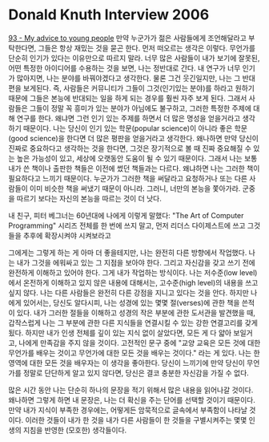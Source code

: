 Donald Knuth Interview 2006
===========================

[93 - My advice to young people](http://webofstories.com/play/17152)
만약 누군가가 젊은 사람들에게 조언해달라고 부탁한다면, 
그들은 항상 재밌는 것을 묻곤 한다. 먼저 떠오르는 생각은 이렇다.
무언가를 단순히 인기가 있다는 이유만으로 따르지 말라.
너무 많은 사람들이 내가 보기에 잘못된, 어떤 특정한 아이디어를 수용하는 것을 보면, 나는 정반대로 간다. 내 연구가 너무 인기가 많아지면, 나는 분야를 바꿔야겠다고 생각한다. 물론 그건 웃긴일지만, 나는 그 반대편을 보게된다. 즉, 사람들은 커뮤니티가 그들이 그것(인기있는 분야)를 하라고 원하기 때문에 그들은 본능에 반대되는 
일을 하게 되는 경우를 훨씬 자주 보게 된다. 그래서 사람들은 그들이
정말 꼭 흥미가 있는 분야가 아님에도 불구하고, 그러한 특정한 주제에
대해 연구를 한다. 왜냐면 그런 인기 있는 주제를 하면서 더 많은
명성을 얻을거라고 생각하기 때문이다. 나는 당신이 인기 있는 학문(popular science)이
아니라 좋은 학문(good science)을 한다면 더 많은 평판을 얻을거라고 생각한다.
왜나하면 만약 당신이 진짜로 중요하다고 생각하는 것을 한다면, 그것은
장기적으로 볼 때 진짜 중요해질 수 있는 높은 가능성이 있고,
세상에 오랫동안 도움이 될 수 있기 때문이다. 그래서 나는 보통 내가 쓴 책이나 출판한 책들은 이전에 썼던 책들과는 다르다. 왜냐하면 
나는 그러한 책이 필요하다고 느끼기 때문이다. 누군가가 그러한 책을
써달라고 요청하거나 또는 다른 사람들이 이미 비슷한 책을 써냈기
때문이 아니라. 그러니, 너만의 본능을 쫓아가라. 군중을 따르기 보다는 자신의 본능을 따르는 것이 더 낫다.

내 친구, 피터 베그너는 60년대에 나에게 이렇게 말했다: "The Art of Computer Programming" 시리즈 전체를 한 번에 쓰지 말고, 먼저 리더스 다이제스트에 쓰고 그것들을 추후에 확장시켜야 시켜보라고

그에게는 그렇게 하는 게 아마 더 좋을테지만, 나는 완전히 다른
방향에서 작업했다. 나는 내가 그것을 에워싸고 있는 그 지점을 
보아야 한다. 그리고 자신감을 갖고 쓰기 전에 완전하게
이해하고 있어야 한다. 그게 내가 작업하는 방식이다. 나는 
저수준(low level)에서 온전하게 이해하고 있지 않은 내용에 대해서는,
고수준(high level)의 내용을 쓰고 싶지 않다.
나는 다른 사람들은 완전히 다른 강점을 지니고 있다는 것을 안다.
하지만 나에게 있어서는, 당신도 알다시피, 나는 성경에 있는 몇몇 절(verses)에 관한 책을 쓴적이 있다. 내가 그러한 절들을 이해하고 
성경의 작은 부분에 관한 도서관을 발견했을 때, 갑작스럽게 나는
그 부분에 관한 다른 지식들을 연결시킬 수 있는 강한 연결고리를
갖게 됬다. 하지만 내가 인생 전체를 깊이 있는 지식 없이 살았다면,
모든 게 다 얇아 보일거고, 나에게 만족감을 주지 않을 것이다.
고전적인 문구 중에 "교양 교육은 모든 것에 대한 무언가를 배우는
것이고 무언가에 대한 모든 것을 배우는 것이다." 라는 게 있다. 
나는 한 영역에 대한 모든 것을 배우자는 이 생각을 좋아한다.
당신이 느끼기에 만약 당신이 무언가를 정말로 단단하게 알고 있지
않다면, 당신은 결코 충분한 자신감을 가질 수 없다. 

많은 시간 동안 나는 단순히 하나의 문장을 적기 위해서 많은 내용을 
읽어나갈 것이다. 왜나하면 그렇게 하면 내 문장은, 나는 더 확신을 주는
단어를 선택할 것이기 때문이다.  만약 내가 지식이 부족한 경우에는, 어떻게든 암묵적으로 글속에서 부족함이 나타날 것이다. 이러한 것들이
내가 한 것을 내가 다른 사람들이 한 것들을 구별시켜주는 몇몇 인생의
지침을 반영한 (모호한) 생각들이다.

